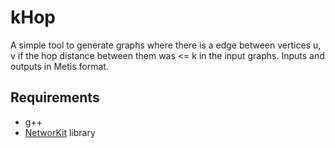 # kHop

A simple tool to generate graphs where there is a edge between vertices u, v if the hop distance between them was <= k in the input graphs. Inputs and outputs in Metis format.

## Requirements

* g++
* [NetworKit](https://github.com/networkit/networkit) library
